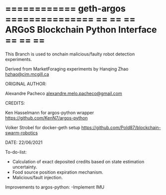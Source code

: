 ============ geth-argos ===============
==                                   ==
== ARGoS Blockchain Python Interface ==
==                                   ==
=======================================

This Branch is used to onchain malicious/faulty robot detection experiments.

Derived from MarketForaging experiments by Hanqing Zhao <hzhao@cim.mcgill.ca>


ORIGINAL AUTHOR: 

Alexandre Pacheco  <alexandre.melo.pacheco@gmail.com>

CREDITS:

Ken Hasselmann for argos-python wrapper <https://github.com/KenN7/argos-python>

Volker Strobel for docker-geth setup <https://github.com/Pold87/blockchain-swarm-robotics>

DATE: 22/06/2021


To-do-list:
- Calculation of exact deposited credits based on state estimation uncertainty.
- Food source position expiration mechanism.
- Malicious/fault injection.

Improvements to argos-python:
-Implement IMU